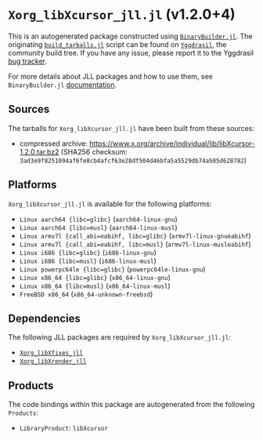 # `Xorg_libXcursor_jll.jl` (v1.2.0+4)

This is an autogenerated package constructed using [`BinaryBuilder.jl`](https://github.com/JuliaPackaging/BinaryBuilder.jl). The originating [`build_tarballs.jl`](https://github.com/JuliaPackaging/Yggdrasil/blob/5326816ef6955ffab33720e6d21f2ee7616f89b6/X/Xorg_libXcursor/build_tarballs.jl) script can be found on [`Yggdrasil`](https://github.com/JuliaPackaging/Yggdrasil/), the community build tree.  If you have any issue, please report it to the Yggdrasil [bug tracker](https://github.com/JuliaPackaging/Yggdrasil/issues).

For more details about JLL packages and how to use them, see `BinaryBuilder.jl` [documentation](https://juliapackaging.github.io/BinaryBuilder.jl/dev/jll/).

## Sources

The tarballs for `Xorg_libXcursor_jll.jl` have been built from these sources:

* compressed archive: https://www.x.org/archive/individual/lib/libXcursor-1.2.0.tar.bz2 (SHA256 checksum: `3ad3e9f8251094af6fe8cb4afcf63e28df504d46bfa5a5529db74a505d628782`)

## Platforms

`Xorg_libXcursor_jll.jl` is available for the following platforms:

* `Linux aarch64 {libc=glibc}` (`aarch64-linux-gnu`)
* `Linux aarch64 {libc=musl}` (`aarch64-linux-musl`)
* `Linux armv7l {call_abi=eabihf, libc=glibc}` (`armv7l-linux-gnueabihf`)
* `Linux armv7l {call_abi=eabihf, libc=musl}` (`armv7l-linux-musleabihf`)
* `Linux i686 {libc=glibc}` (`i686-linux-gnu`)
* `Linux i686 {libc=musl}` (`i686-linux-musl`)
* `Linux powerpc64le {libc=glibc}` (`powerpc64le-linux-gnu`)
* `Linux x86_64 {libc=glibc}` (`x86_64-linux-gnu`)
* `Linux x86_64 {libc=musl}` (`x86_64-linux-musl`)
* `FreeBSD x86_64` (`x86_64-unknown-freebsd`)

## Dependencies

The following JLL packages are required by `Xorg_libXcursor_jll.jl`:

* [`Xorg_libXfixes_jll`](https://github.com/JuliaBinaryWrappers/Xorg_libXfixes_jll.jl)
* [`Xorg_libXrender_jll`](https://github.com/JuliaBinaryWrappers/Xorg_libXrender_jll.jl)

## Products

The code bindings within this package are autogenerated from the following `Products`:

* `LibraryProduct`: `libXcursor`
